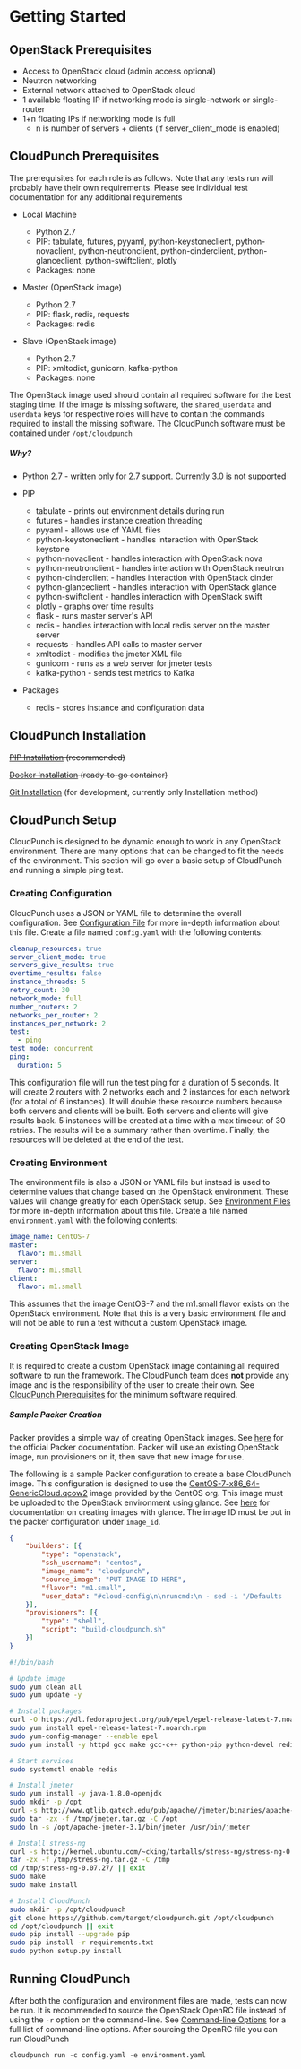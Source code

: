 # Getting Started

## OpenStack Prerequisites

- Access to OpenStack cloud (admin access optional)
- Neutron networking
- External network attached to OpenStack cloud
- 1 available floating IP if networking mode is single-network or single-router
- 1+n floating IPs if networking mode is full
    - n is number of servers + clients (if server_client_mode is enabled)

## CloudPunch Prerequisites

The prerequisites for each role is as follows. Note that any tests run will probably have their own requirements. Please see individual test documentation for any additional requirements

- Local Machine
    - Python 2.7
    - PIP: tabulate, futures, pyyaml, python-keystoneclient, python-novaclient, python-neutronclient, python-cinderclient, python-glanceclient, python-swiftclient, plotly
    - Packages: none


- Master (OpenStack image)
    - Python 2.7
    - PIP: flask, redis, requests
    - Packages: redis


- Slave (OpenStack image)
    - Python 2.7
    - PIP: xmltodict, gunicorn, kafka-python
    - Packages: none

The OpenStack image used should contain all required software for the best staging time. If the image is missing software, the `shared_userdata` and `userdata` keys for respective roles will have to contain the commands required to install the missing software. The CloudPunch software must be contained under `/opt/cloudpunch`

##### Why?

- Python 2.7 - written only for 2.7 support. Currently 3.0 is not supported


- PIP
    - tabulate - prints out environment details during run
    - futures - handles instance creation threading
    - pyyaml - allows use of YAML files
    - python-keystoneclient - handles interaction with OpenStack keystone
    - python-novaclient - handles interaction with OpenStack nova
    - python-neutronclient - handles interaction with OpenStack neutron
    - python-cinderclient - handles interaction with OpenStack cinder
    - python-glanceclient - handles interaction with OpenStack glance
    - python-swiftclient - handles interaction with OpenStack swift
    - plotly - graphs over time results
    - flask - runs master server's API
    - redis - handles interaction with local redis server on the master server
    - requests - handles API calls to master server
    - xmltodict - modifies the jmeter XML file
    - gunicorn - runs as a web server for jmeter tests
    - kafka-python - sends test metrics to Kafka


- Packages
    - redis - stores instance and configuration data

## CloudPunch Installation

~~[PIP Installation](./getting_started_pip.md) (recommended)~~

~~[Docker Installation](./getting_started_docker.md) (ready-to-go container)~~

[Git Installation](./getting_started_git.md) (for development, currently only Installation method)

## CloudPunch Setup

CloudPunch is designed to be dynamic enough to work in any OpenStack environment. There are many options that can be changed to fit the needs of the environment. This section will go over a basic setup of CloudPunch and running a simple ping test.

### Creating Configuration

CloudPunch uses a JSON or YAML file to determine the overall configuration. See [Configuration File](./configuration.md#configuration-file) for more in-depth information about this file. Create a file named `config.yaml` with the following contents:

```yaml
cleanup_resources: true
server_client_mode: true
servers_give_results: true
overtime_results: false
instance_threads: 5
retry_count: 30
network_mode: full
number_routers: 2
networks_per_router: 2
instances_per_network: 2
test:
  - ping
test_mode: concurrent
ping:
  duration: 5
```

This configuration file will run the test ping for a duration of 5 seconds. It will create 2 routers with 2 networks each and 2 instances for each network (for a total of 6 instances). It will double these resource numbers because both servers and clients will be built. Both servers and clients will give results back. 5 instances will be created at a time with a max timeout of 30 retries. The results will be a summary rather than overtime. Finally, the resources will be deleted at the end of the test.

### Creating Environment

The environment file is also a JSON or YAML file but instead is used to determine values that change based on the OpenStack environment. These values will change greatly for each OpenStack setup. See [Environment Files](./configuration.md#environment-files) for more in-depth information about this file. Create a file named `environment.yaml` with the following contents:

```yaml
image_name: CentOS-7
master:
  flavor: m1.small
server:
  flavor: m1.small
client:
  flavor: m1.small
```

This assumes that the image CentOS-7 and the m1.small flavor exists on the OpenStack environment. Note that this is a very basic environment file and will not be able to run a test without a custom OpenStack image.

### Creating OpenStack Image

It is required to create a custom OpenStack image containing all required software to run the framework. The CloudPunch team does **not** provide any image and is the responsibility of the user to create their own. See [CloudPunch Prerequisites](./getting_started.md#cloudpunch-prerequisites) for the minimum software required.

##### Sample Packer Creation

Packer provides a simple way of creating OpenStack images. See [here](https://www.packer.io/docs/) for the official Packer documentation. Packer will use an existing OpenStack image, run provisioners on it, then save that new image for use.

The following is a sample Packer configuration to create a base CloudPunch image. This configuration is designed to use the [CentOS-7-x86_64-GenericCloud.qcow2](http://cloud.centos.org/centos/7/images/CentOS-7-x86_64-GenericCloud.qcow2) image provided by the CentOS org.  This image must be uploaded to the OpenStack environment using glance. See [here](http://docs.openstack.org/user-guide/common/cli-manage-images.html) for documentation on creating images with glance. The image ID must be put in the packer configuration under `image_id`.

```json
{
    "builders": [{
        "type": "openstack",
        "ssh_username": "centos",
        "image_name": "cloudpunch",
        "source_image": "PUT IMAGE ID HERE",
        "flavor": "m1.small",
        "user_data": "#cloud-config\n\nruncmd:\n - sed -i '/Defaults    requiretty/d' /etc/sudoers\n"
    }],
    "provisioners": [{
        "type": "shell",
        "script": "build-cloudpunch.sh"
    }]
}
```

```bash
#!/bin/bash

# Update image
sudo yum clean all
sudo yum update -y

# Install packages
curl -O https://dl.fedoraproject.org/pub/epel/epel-release-latest-7.noarch.rpm
sudo yum install epel-release-latest-7.noarch.rpm
sudo yum-config-manager --enable epel
sudo yum install -y httpd gcc make gcc-c++ python-pip python-devel redis libaio librados2 librados2-devel librbd1 librbd1-devel iperf3 fio jq

# Start services
sudo systemctl enable redis

# Install jmeter
sudo yum install -y java-1.8.0-openjdk
sudo mkdir -p /opt
curl -s http://www.gtlib.gatech.edu/pub/apache//jmeter/binaries/apache-jmeter-3.1.tgz > /tmp/jmeter.tar.gz
sudo tar -zx -f /tmp/jmeter.tar.gz -C /opt
sudo ln -s /opt/apache-jmeter-3.1/bin/jmeter /usr/bin/jmeter

# Install stress-ng
curl -s http://kernel.ubuntu.com/~cking/tarballs/stress-ng/stress-ng-0.07.27.tar.gz > /tmp/stress-ng.tar.gz
tar -zx -f /tmp/stress-ng.tar.gz -C /tmp
cd /tmp/stress-ng-0.07.27/ || exit
sudo make
sudo make install

# Install CloudPunch
sudo mkdir -p /opt/cloudpunch
git clone https://github.com/target/cloudpunch.git /opt/cloudpunch
cd /opt/cloudpunch || exit
sudo pip install --upgrade pip
sudo pip install -r requirements.txt
sudo python setup.py install

```

## Running CloudPunch

After both the configuration and environment files are made, tests can now be run. It is recommended to source the OpenStack OpenRC file instead of using the `-r` option on the command-line. See [Command-line Options](./configuration.md#command-line-options) for a full list of command-line options. After sourcing the OpenRC file you can run CloudPunch

```
cloudpunch run -c config.yaml -e environment.yaml
```
